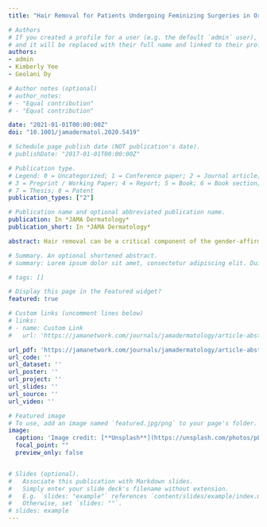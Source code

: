 ```yaml
---
title: "Hair Removal for Patients Undergoing Feminizing Surgeries in Oregon’s Medicaid Program"

# Authors
# If you created a profile for a user (e.g. the default `admin` user), write the username (folder name) here 
# and it will be replaced with their full name and linked to their profile.
authors:
- admin
- Kimberly Yee
- Geolani Dy

# Author notes (optional)
# author_notes:
# - "Equal contribution"
# - "Equal contribution"

date: "2021-01-01T00:00:00Z"
doi: "10.1001/jamadermatol.2020.5419"

# Schedule page publish date (NOT publication's date).
# publishDate: "2017-01-01T00:00:00Z"

# Publication type.
# Legend: 0 = Uncategorized; 1 = Conference paper; 2 = Journal article;
# 3 = Preprint / Working Paper; 4 = Report; 5 = Book; 6 = Book section;
# 7 = Thesis; 8 = Patent
publication_types: ["2"]

# Publication name and optional abbreviated publication name.
publication: In *JAMA Dermatology*
publication_short: In *JAMA Dermatology*

abstract: Hair removal can be a critical component of the gender-affirmation process for transgender patients and is often required before vaginoplasty or phalloplasty to prevent postoperative complications. In 2015, Oregon was one of the first of 22 states to cover gender-affirming surgeries in their Medicaid program. Oregon is 1 of 6 states covering hair removal as part of presurgical preparation for genital or chest surgeries. Oregon’s plan covers these services without cost-sharing and requires procedures to be performed by board-certified dermatologists or other health care professionals licensed to perform hair removal. Little is known about use of electrolysis hair removal and laser hair removal once covered. This study describes hair removal for transgender individuals assigned male sex at birth in Oregon’s Medicaid program from 2015 to 2018.

# Summary. An optional shortened abstract.
# summary: Lorem ipsum dolor sit amet, consectetur adipiscing elit. Duis posuere tellus ac convallis placerat. Proin tincidunt magna sed ex sollicitudin condimentum.

# tags: []

# Display this page in the Featured widget?
featured: true

# Custom links (uncomment lines below)
# links:
# - name: Custom Link
#   url: 'https://jamanetwork.com/journals/jamadermatology/article-abstract/2775570'

url_pdf: 'https://jamanetwork.com/journals/jamadermatology/article-abstract/2775570'
url_code: ''
url_dataset: ''
url_poster: ''
url_project: ''
url_slides: ''
url_source: ''
url_video: ''

# Featured image
# To use, add an image named `featured.jpg/png` to your page's folder. 
image:
  caption: 'Image credit: [**Unsplash**](https://unsplash.com/photos/pLCdAaMFLTE)'
  focal_point: ""
  preview_only: false


# Slides (optional).
#   Associate this publication with Markdown slides.
#   Simply enter your slide deck's filename without extension.
#   E.g. `slides: "example"` references `content/slides/example/index.md`.
#   Otherwise, set `slides: ""`.
# slides: example
---
```


